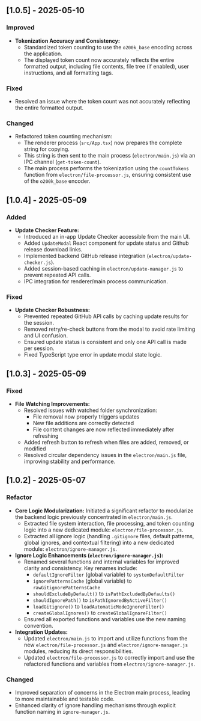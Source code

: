 ## [1.0.5] - 2025-05-10

### Improved

- **Tokenization Accuracy and Consistency:**
  - Standardized token counting to use the `o200k_base` encoding across the application.
  - The displayed token count now accurately reflects the entire formatted output, including file contents, file tree (if enabled), user instructions, and all formatting tags.

### Fixed

- Resolved an issue where the token count was not accurately reflecting the entire formatted output.

### Changed

- Refactored token counting mechanism:
  - The renderer process (`src/App.tsx`) now prepares the complete string for copying.
  - This string is then sent to the main process (`electron/main.js`) via an IPC channel (`get-token-count`).
  - The main process performs the tokenization using the `countTokens` function from `electron/file-processor.js`, ensuring consistent use of the `o200k_base` encoder.

## [1.0.4] - 2025-05-09

### Added

- **Update Checker Feature:**
  - Introduced an in-app Update Checker accessible from the main UI.
  - Added `UpdateModal` React component for update status and Github release download links.
  - Implemented backend GitHub release integration (`electron/update-checker.js`).
  - Added session-based caching in `electron/update-manager.js` to prevent repeated API calls.
  - IPC integration for renderer/main process communication.

### Fixed

- **Update Checker Robustness:**
  - Prevented repeated GitHub API calls by caching update results for the session.
  - Removed retry/re-check buttons from the modal to avoid rate limiting and UI confusion.
  - Ensured update status is consistent and only one API call is made per session.
  - Fixed TypeScript type error in update modal state logic.

## [1.0.3] - 2025-05-09

### Fixed

- **File Watching Improvements:**
  - Resolved issues with watched folder synchronization:
    - File removal now properly triggers updates
    - New file additions are correctly detected
    - File content changes are now reflected immediately after refreshing
  - Added refresh button to refresh when files are added, removed, or modified
  - Resolved circular dependency issues in the `electron/main.js` file, improving stability and performance.

## [1.0.2] - 2025-05-07

### Refactor

- **Core Logic Modularization:** Initiated a significant refactor to modularize the backend logic previously concentrated in `electron/main.js`.
  - Extracted file system interaction, file processing, and token counting logic into a new dedicated module: `electron/file-processor.js`.
  - Extracted all ignore logic (handling `.gitignore` files, default patterns, global ignores, and contextual filtering) into a new dedicated module: `electron/ignore-manager.js`.
- **Ignore Logic Enhancements (`electron/ignore-manager.js`):**
  - Renamed several functions and internal variables for improved clarity and consistency. Key renames include:
    - `defaultIgnoreFilter` (global variable) to `systemDefaultFilter`
    - `ignorePatternsCache` (global variable) to `rawGitignorePatternsCache`
    - `shouldExcludeByDefault()` to `isPathExcludedByDefaults()`
    - `shouldIgnorePath()` to `isPathIgnoredByActiveFilter()`
    - `loadGitignore()` to `loadAutomaticModeIgnoreFilter()`
    - `createGlobalIgnores()` to `createGlobalIgnoreFilter()`
  - Ensured all exported functions and variables use the new naming convention.
- **Integration Updates:**
  - Updated `electron/main.js` to import and utilize functions from the new `electron/file-processor.js` and `electron/ignore-manager.js` modules, reducing its direct responsibilities.
  - Updated `electron/file-processor.js` to correctly import and use the refactored functions and variables from `electron/ignore-manager.js`.

### Changed

- Improved separation of concerns in the Electron main process, leading to more maintainable and testable code.
- Enhanced clarity of ignore handling mechanisms through explicit function naming in `ignore-manager.js`.
